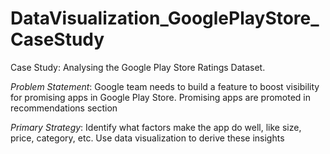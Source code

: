 # DataVisualization_GooglePlayStore_CaseStudy
Case Study: Analysing the Google Play Store Ratings Dataset.

*Problem Statement*: Google team needs to build a feature to boost visibility for promising apps in Google Play Store. Promising apps are promoted in recommendations section

*Primary Strategy*: Identify what factors make the app do well, like size, price, category, etc. Use data visualization to derive these insights
